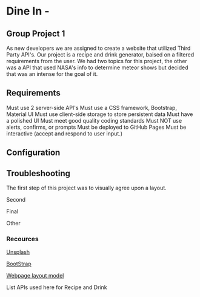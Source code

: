 # Dine In - 


## Group Project 1

As new developers we are assigned to create a website that utilized Third Party API's.
Our project is a recipe and drink generator, baised on a filtered requirements from the user. 
We had two topics for this project, the other was a API that used NASA's info to determine meteor shows but decided that was an intense for the goal of it. 

## Requirements

<!-- ----------------------- -->
Must use 2 server-side API's
Must use a CSS framework, Bootstrap, Material UI
Must use client-side storage to store persistent data
Must have a polished UI
Must meet good quality coding standards
Must NOT use alerts, confirms, or prompts
Must be deployed to GitHub Pages
Must be interactive (accept and respond to user input.)

## Configuration

<!-- ----------------------- -->



## Troubleshooting

<!-- ----------------------- -->
The first step of this project was to visually agree upon a layout. 


Second


Final


Other


### Recources

<!-- ----------------------- -->
[Unsplash](https://unsplash.com/s/photos/food)

[BootStrap](https://getbootstrap.com/)

[Webpage layout model](https://drive.google.com/file/d/1o9OZspW0OA-BawXNvo9zb7Yx2sYju6eq/view?usp=sharing)

List APIs used here for Recipe and Drink

